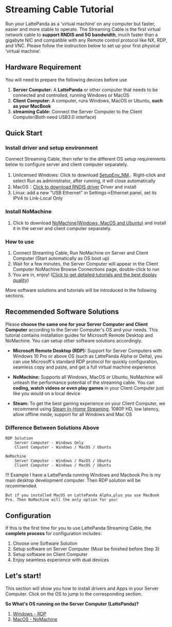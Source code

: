 # Streaming Cable Tutorial

Run your LattePanda as a ‘virtual machine’ on any computer but faster, easier and more stable to operate. The Streaming Cable is the first virtual network cable to **support RNDIS and 5G bandwidth**, much faster than a gigabyte NIC and compatible with any Remote control protocol like NX, RDP, and VNC. Please follow the instruction below to set up your first physical ‘virtual machine’.

## Hardware Requirement

You will need to prepare the following devices before use

1. **Server Computer:** A **LattePanda** or other computer that needs to be connected and controlled, running Windows or MacOS
2. **Client Computer:** A computer, runs Windows, MacOS or Ubuntu, **such as your MacBook**
3. **streaming Cable:** Connect the Server Computer to the Client Computer(Both need USB3.0 interface)

## Quick Start
### Install driver and setup environment
Connect Streaming Cable, then refer to the different OS setup requirements below to configure server and client computer separately.
1. Unlicensed Windows: Click to download [SetupEnv_NM]((/content/streaming_cable/SetupEnv_NM))，Right-click and select Run as administrator, after running, it will close automatically
2. MacOS：[Click to download RNDIS driver](http://bit.ly/2A4f2xI) Driver and install
3. Linux: add a new "USB Ethernet" in Settings->Ethernet panel, set its IPV4 to Link-Local Only
### Install NoMachine
1. Click to download [NoMachine(Windows, MacOS and Ubuntu)](https://www.nomachine.com/download) and install it in the server and client computer separately.
### How to use
1. Connect Streaming Cable, Run NoMachine on Server and Client Computer (Start automatically as OS boot up)
2. Wait for a few minutes, the Server Computer will appear in the Client Computer NoMachine Browse Connections page, double-click to run
3. You are in, enjoy! ([Click to get detailed tutorials and the best display quality](/content/streaming_cable/set_up_macos_host))

More software solutions and tutorials will be introduced in the following sections.


## Recommended Software Solutions

Please **choose the same one for your Server Computer and Client Computer** according to the Server Computer's OS and your needs. This tutorial contains installation guides for Microsoft Remote Desktop and NoMachine. You can setup other software solutions accordingly.

* **Microsoft Remote Desktop (RDP):** Support for Server Computers with Windows 10 Pro or above OS (such as LattePanda Alpha or Delta), you can use Microsoft's standard RDP protocol for quickly configuration, seamless copy and paste, and get a full virtual machine experience

* **NoMachine:** Supports all Windows, MacOS or Ubuntu, NoMachine will unleash the performance potential of the streaming cable. You can **coding, watch videos or even play games** in your Client Computer just like you would on a local device

* **Steam:** To get the best gaming experience on your Client Computer, we recommend using [Steam In-Home Streaming](https://store.steampowered.com/streaming/), 1080P HD, low latency, allow offline mode, support for all Windows and Mac OS

### Difference Between Solutions Above

    RDP Solution
        Server Computer - Windows Only
        Client Computer - Windows / MacOS / Ubuntu

    NoMachine
        Server Computer - Windows / MacOS / Ubuntu
        Client Computer - Windows / MacOS / Ubuntu


!!! Example
    I have a LattePanda running Windows and Macbook Pro is my main desktop development computer.
    Then RDP solution will be recommended.

    But if you installed MacOS on LattePanda Alpha,plus you use MacBook Pro. Then NoMachine will the only option for you!


## Configuration

If this is the first time for you to use LattePanda Streaming Cable, the **complete process** for configuration includes:

1. Choose one Software Solution
2. Setup software on Server Computer (Must be finished before Step 3)
3. Setup software on Client Computer
4. Enjoy seamless experience with dual devices

## Let's start!

This section will show you how to install drivers and Apps in your Server Computer. Click on the OS to jump to the corresponding section.

**So What's OS running on the Server Computer (LattePanda)?**

1. [Windows - RDP](/content/streaming_cable/set_up_windows_host)
2. [MacOS - NoMachine](/content/streaming_cable/set_up_macos_host)

